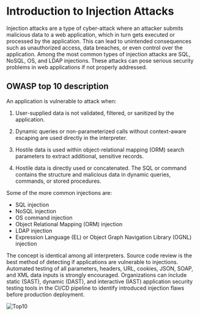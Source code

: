 # Introduction to Injection Attacks

Injection attacks are a type of cyber-attack where an attacker submits malicious data to a web application, which in turn gets executed or processed by the application. This can lead to unintended consequences such as unauthorized access, data breaches, or even control over the application. Among the most common types of injection attacks are SQL, NoSQL, OS, and LDAP injections. These attacks can pose serious security problems in web applications if not properly addressed.

## OWASP top 10 description

An application is vulnerable to attack when:

1. User-supplied data is not validated, filtered, or sanitized by the application.

2. Dynamic queries or non-parameterized calls without context-aware escaping are used directly in the interpreter.

3. Hostile data is used within object-relational mapping (ORM) search parameters to extract additional, sensitive records.

4. Hostile data is directly used or concatenated. The SQL or command contains the structure and malicious data in dynamic queries, commands, or stored procedures.

Some of the more common injections are:

- SQL injection
- NoSQL injection
- OS command injection
- Object Relational Mapping (ORM) injection
- LDAP injection
- Expression Language (EL) or Object Graph Navigation Library (OGNL) injection

The concept is identical among all interpreters. Source code review is the best method of detecting if applications are vulnerable to injections. Automated testing of all parameters, headers, URL, cookies, JSON, SOAP, and XML data inputs is strongly encouraged. Organizations can include static (SAST), dynamic (DAST), and interactive (IAST) application security testing tools in the CI/CD pipeline to identify introduced injection flaws before production deployment.

![Top10](assets/images/A03.png)
